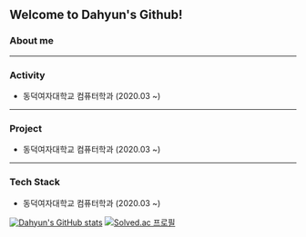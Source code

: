 <h2>Welcome to Dahyun's Github!</h2>
<div>
  <h3>About me</h3>
  <hr>
     <h3>Activity</h3>
  <ul>
    <li>
      동덕여자대학교 컴퓨터학과 (2020.03 ~)
    </li>
  </ul>
  <hr>
     <h3>Project</h3>
  <ul>
    <li>
      동덕여자대학교 컴퓨터학과 (2020.03 ~)
    </li>
  </ul>
  <hr>
     <h3>Tech Stack</h3>
  <ul>
    <li>
      동덕여자대학교 컴퓨터학과 (2020.03 ~)
    </li>
  </ul>
</div>
  

[![Dahyun's GitHub stats](https://github-readme-stats.vercel.app/api?username=sonda3775)](https://github.com/anuraghazra/github-readme-stats)
[![Solved.ac 프로필](http://mazassumnida.wtf/api/v2/generate_badge?boj=sonda3775)](https://solved.ac/sondahyun)

<!--
**sondahyun/sondahyun** is a ✨ _special_ ✨ repository because its `README.md` (this file) appears on your GitHub profile.

Here are some ideas to get you started:

- 🔭 I’m currently working on ...
- 🌱 I’m currently learning ...
- 👯 I’m looking to collaborate on ...
- 🤔 I’m looking for help with ...
- 💬 Ask me about ...
- 📫 How to reach me: ...
- 😄 Pronouns: ...
- ⚡ Fun fact: ...
-->
